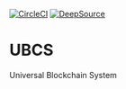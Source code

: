 [![CircleCI](https://circleci.com/gh/Universal-Blockchain-System/UBCS/tree/circleci-project-setup.svg?style=svg)](https://circleci.com/gh/Universal-Blockchain-System/UBCS/tree/circleci-project-setup)
[![DeepSource](https://deepsource.io/gh/KOSASIH/UBCS.svg/?label=active+issues&show_trend=true&token=CeU_wNmmL_mGMeWyzUeABdC2)](https://deepsource.io/gh/KOSASIH/UBCS/?ref=repository-badge)
# UBCS
Universal Blockchain System
